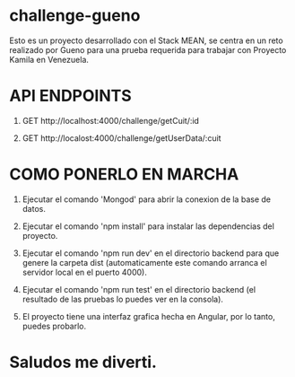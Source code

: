 # challenge-gueno
Esto es un proyecto desarrollado con el Stack MEAN, se centra en un reto realizado por Gueno para una prueba requerida para trabajar con Proyecto Kamila en Venezuela.

# API ENDPOINTS
  1. GET http://localhost:4000/challenge/getCuit/:id
  
  2. GET http://localost:4000/challenge/getUserData/:cuit

# COMO PONERLO EN MARCHA

  1. Ejecutar el comando 'Mongod' para abrir la conexion de la base de datos.
  
  2. Ejecutar el comando 'npm install' para instalar las dependencias del proyecto.
  
  2. Ejecutar el comando 'npm run dev' en el directorio backend para que genere la carpeta dist (automaticamente este comando arranca el servidor local en el puerto 4000).
  
  3. Ejecutar el comando 'npm run test' en el directorio backend (el resultado de las pruebas lo puedes ver en la consola).
  
  4. El proyecto tiene una interfaz grafica hecha en Angular, por lo tanto, puedes probarlo.

# Saludos me diverti.

